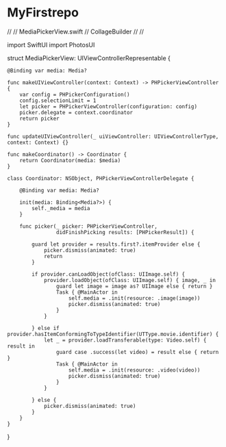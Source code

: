 # MyFirstrepo
//
//  MediaPickerView.swift
//  CollageBuilder
//
//

import SwiftUI
import PhotosUI

struct MediaPickerView: UIViewControllerRepresentable {
    
    @Binding var media: Media?
    
    func makeUIViewController(context: Context) -> PHPickerViewController  {
        var config = PHPickerConfiguration()
        config.selectionLimit = 1
        let picker = PHPickerViewController(configuration: config)
        picker.delegate = context.coordinator
        return picker
    }
    
    func updateUIViewController(_ uiViewController: UIViewControllerType, context: Context) {}
    
    func makeCoordinator() -> Coordinator {
        return Coordinator(media: $media)
    }
    
    class Coordinator: NSObject, PHPickerViewControllerDelegate {
        
        @Binding var media: Media?
        
        init(media: Binding<Media?>) {
            self._media = media
        }
        
        func picker(_ picker: PHPickerViewController,
                    didFinishPicking results: [PHPickerResult]) {
            
            guard let provider = results.first?.itemProvider else {
                picker.dismiss(animated: true)
                return
            }
            
            if provider.canLoadObject(ofClass: UIImage.self) {
                provider.loadObject(ofClass: UIImage.self) { image, _ in
                    guard let image = image as? UIImage else { return }
                    Task { @MainActor in
                        self.media = .init(resource: .image(image))
                        picker.dismiss(animated: true)
                    }
                }
                
            } else if provider.hasItemConformingToTypeIdentifier(UTType.movie.identifier) {
                let _ = provider.loadTransferable(type: Video.self) { result in
                    guard case .success(let video) = result else { return }
                    Task { @MainActor in
                        self.media = .init(resource: .video(video))
                        picker.dismiss(animated: true)
                    }
                }
                
            } else {
                picker.dismiss(animated: true)
            }
        }
    }
}
